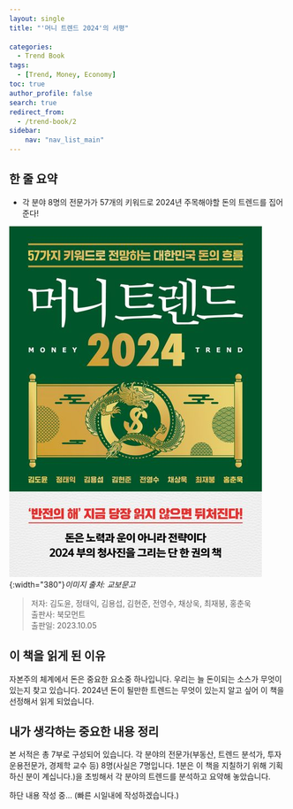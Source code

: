 ```yaml
---
layout: single 
title: "'머니 트렌드 2024'의 서평"

categories: 
  - Trend Book
tags:
  - [Trend, Money, Economy]
toc: true
author_profile: false
search: true
redirect_from:
  - /trend-book/2 
sidebar:
    nav: "nav_list_main"
---
```


## 한 줄 요약
- 각 분야 8명의 전문가가 57개의 키워드로 2024년 주목해야할 돈의 트렌드를 집어준다!

![money_trend_2024](/images/books/trend-book/money_trend_2024.jpeg){:width="380"}*이미지 출처: 교보문고*

> 저자: 김도윤, 정태익, 김용섭, 김현준, 전영수, 채상욱, 최재붕, 홍춘욱 \
> 출판사: 북모먼트 \
> 출판일: 2023.10.05 

## 이 책을 읽게 된 이유
자본주의 체계에서 돈은 중요한 요소중 하나입니다. 우리는 늘 돈이되는 소스가 무엇이 있는지 찾고 있습니다. 2024년 돈이 될만한 트렌드는 무엇이 있는지 알고 싶어 이 책을 선정해서 읽게 되었습니다. 

## 내가 생각하는 중요한 내용 정리 
본 서적은 총 7부로 구성되어 있습니다. 각 분야의 전문가(부동산, 트렌드 분석가, 투자운용전문가, 경제학 교수 등) 8명(사실은 7명입니다. 1분은 이 책을 지칠하기 위해 기획하신 분이 계십니다.)을 초빙해서 각 분야의 트렌드를 분석하고 요약해 놓았습니다.

하단 내용 작성 중... (빠른 시일내에 작성하겠습니다.)
